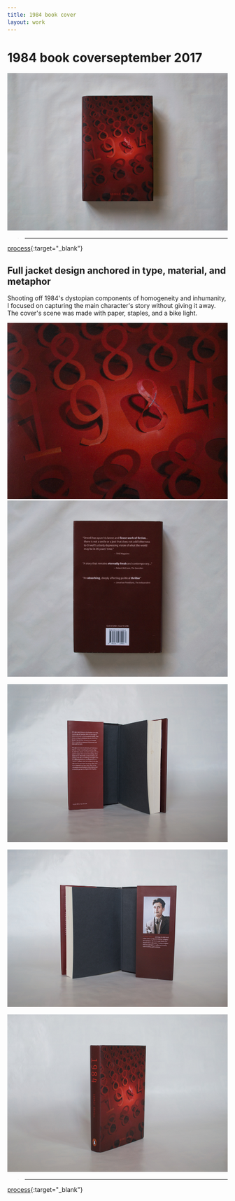 ```yaml
---
title: 1984 book cover
layout: work
---
```


# <span id="title">1984 book cover</span><span id="date">september 2017</span>

<p class="fill"><img src="../images/1984/n01.jpg"></p>

>___  
[process](../documents/1984_process_vannavu.pdf){:target="_blank"} 

## Full jacket design anchored in type, material, and metaphor

Shooting off 1984's dystopian components of homogeneity and inhumanity, I focused on capturing the main character's story without giving it away. The cover's scene was made with paper, staples, and a bike light.

<p class="fill"><img src="../images/1984/n02.jpg" class="half_left"><img src="../images/1984/n04.jpg" class="half_right"></p> 

<p class="fill"><img src="../images/1984/n06.jpg"></p> 

<p class="fill"><img src="../images/1984/n07.jpg"></p> 

<p class="fill"><img src="../images/1984/n05.jpg"></p>

>___  
[process](../documents/1984_process_vannavu.pdf){:target="_blank"} 